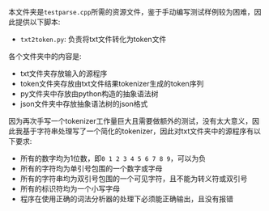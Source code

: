 本文件夹是`testparse.cpp`所需的资源文件，鉴于手动编写测试样例较为困难，因此提供以下脚本:

+ `txt2token.py`: 负责将txt文件转化为token文件

各个文件夹中的内容是:

+ txt文件夹存放输入的源程序
+ token文件夹存放由txt文件结果tokenizer生成的token序列
+ py文件夹中存放由python构造的抽象语法树
+ json文件夹中存放抽象语法树的json格式

因为再次手写一个tokenizer工作量巨大且需要做额外的测试，没有太大意义，因此我基于字符串处理写了一个简化的tokenizer，因此对txt文件夹中的源程序有以下要求:

+ 所有的数字均为1位数，即`0 1 2 3 4 5 6 7 8 9`，可以为负
+ 所有的字符均为单引号包围的一个数字或字母
+ 所有的字符串均为双引号包围的一个可见字符，且不能为转义符或双引号
+ 所有的标识符均为一个小写字母
+ 程序在使用正确的词法分析器的处理下必须能正确输出，且没有报错
